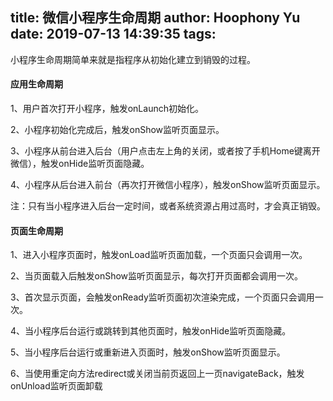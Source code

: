 title: 微信小程序生命周期
author: Hoophony Yu
date: 2019-07-13 14:39:35
tags:
---
小程序生命周期简单来就是指程序从初始化建立到销毁的过程。
#### 应用生命周期
1、用户首次打开小程序，触发onLaunch初始化。

2、小程序初始化完成后，触发onShow监听页面显示。

3、小程序从前台进入后台（用户点击左上角的关闭，或者按了手机Home键离开微信），触发onHide监听页面隐藏。

4、小程序从后台进入前台（再次打开微信小程序），触发onShow监听页面显示。

注：只有当小程序进入后台一定时间，或者系统资源占用过高时，才会真正销毁。

#### 页面生命周期
1、进入小程序页面时，触发onLoad监听页面加载，一个页面只会调用一次。

2、当页面载入后触发onShow监听页面显示，每次打开页面都会调用一次。

3、首次显示页面，会触发onReady监听页面初次渲染完成，一个页面只会调用一次。

4、当小程序后台运行或跳转到其他页面时，触发onHide监听页面隐藏。

5、当小程序后台运行或重新进入页面时，触发onShow监听页面显示。

6、当使用重定向方法redirect或关闭当前页返回上一页navigateBack，触发onUnload监听页面卸载


